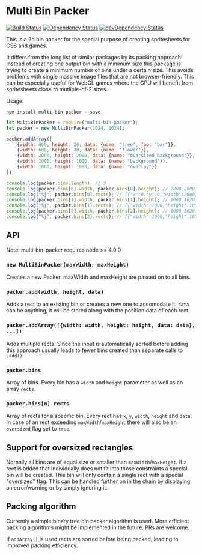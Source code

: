 # Multi Bin Packer
[![Build Status](https://travis-ci.org/marekventur/multi-bin-packer.svg?branch=master)](https://travis-ci.org/marekventur/multi-bin-packer)
[![Dependency Status](https://david-dm.org/marekventur/multi-bin-packer.svg)](https://david-dm.org/marekventur/multi-bin-packer)
[![devDependency Status](https://david-dm.org/marekventur/multi-bin-packer/dev-status.svg)](https://david-dm.org/marekventur/multi-bin-packer#info=devDependencies)

This is a 2d bin packer for the special purpose of creating spritesheets for CSS and games.

It differs from the long list of similar packages by its packing approach: Instead of creating one output bin with a minimum size this package is trying to create a minimum number of bins under a certain size. This avoids problems with single massive image files that are not browser-friendly. This can be especially useful for WebGL games where the GPU will benefit from spritesheets close to mutliple-of-2 sizes.

Usage:
```
npm install multi-bin-packer --save
```

```javascript
let MultiBinPacker = require("multi-bin-packer");
let packer = new MultiBinPacker(1024, 1024);

packer.addArray([
    {width: 600, height: 20, data: {name: "tree", foo: "bar"}},
    {width: 600, height: 20, data: {name: "flower"}},
    {width: 2000, height: 2000, data: {name: "oversized background"}},
    {width: 1000, height: 1000, data: {name: "background"}},
    {width: 1000, height: 1000, data: {name: "overlay"}}
]);

console.log(packer.bins.length); // 3
console.log(packer.bins[0].width, packer.bins[0].height); // 2000 2000
console.log("%j", packer.bins[0].rects); // [{"x":0,"y":0,"width":2000,"height":2000,"data":{"name":"oversized background"},"oversized":true}]
console.log(packer.bins[1].width, packer.bins[1].height); // 1000 1020
console.log("%j", packer.bins[1].rects); // [{"width":1000,"height":1000,"x":0,"y":0,"data":{"name":"background"}},{"width":600,"height":20,"x":0,"y":1000,"data":{"name":"tree","foo":"bar"}}]
console.log(packer.bins[2].width, packer.bins[2].height); // 1000 1020
console.log("%j", packer.bins[2].rects); // [{"width":1000,"height":1000,"x":0,"y":0,"data":{"name":"overlay"}},{"width":600,"height":20,"x":0,"y":1000,"data":{"name":"flower"}}]
```

## API

Note: multi-bin-packer requires node >= 4.0.0

### ```new MultiBinPacker(maxWidth, maxHeight)```
Creates a new Packer. maxWidth and maxHeight are passed on to all bins.

### ```packer.add(width, height, data)```
Adds a rect to an existing bin or creates a new one to accomodate it. ```data``` can be anything, it will be stored along with the position data of each rect.

### ```packer.addArray([{width: width, height: height, data: data}, ...])```
Adds multiple rects. Since the input is automatically sorted before adding this approach usually leads to fewer bins created than separate calls to ```.add()```

### ```packer.bins```
Array of bins. Every bin has a ```width``` and ```height``` parameter as well as an array ```rects```.

### ```packer.bins[n].rects```
Array of rects for a specific bin. Every rect has ```x```, ```y```, ```width```, ```height``` and ```data```. In case of an rect exceeding ```maxWidth```/```maxHeight``` there will also be an ```oversized``` flag set to ```true```.

## Support for oversized rectangles
Nornally all bins are of equal size or smaller than ```maxWidth```/```maxHeight```. If a rect is added that individually does not fit into those constraints a special bin will be created. This bin will only contain a single rect with a special "oversized" flag. This can be handled further on in the chain by displaying an error/warning or by simply ignoring it.

## Packing algorithm
Currently a simple binary tree bin packer algorithm is used. More efficient packing algorithms might be implemented in the future. PRs are welcome.

If ```addArray()``` is used rects are sorted before being packed, leading to improved packing efficiency.